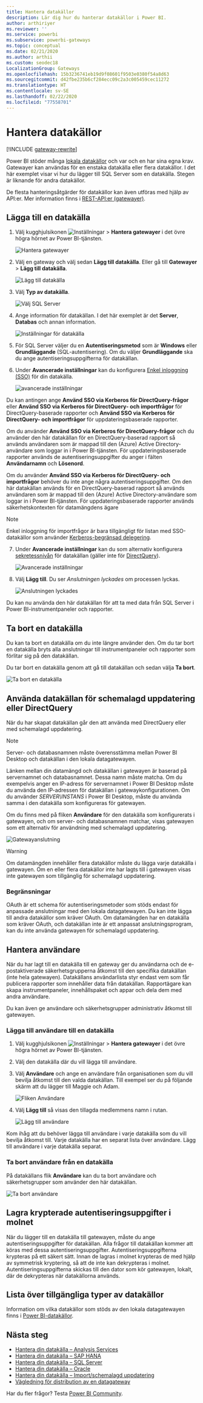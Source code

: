 ```yaml
---
title: Hantera datakällor
description: Lär dig hur du hanterar datakällor i Power BI.
author: arthiriyer
ms.reviewer: ''
ms.service: powerbi
ms.subservice: powerbi-gateways
ms.topic: conceptual
ms.date: 02/21/2020
ms.author: arthii
ms.custom: seodec18
LocalizationGroup: Gateways
ms.openlocfilehash: 15b3236741eb19d9f08601f9503e0380f54a8d63
ms.sourcegitcommit: d42fbe235b6cf284ecc09c2a3c005459cec11272
ms.translationtype: HT
ms.contentlocale: sv-SE
ms.lasthandoff: 02/22/2020
ms.locfileid: "77558701"
---
```

# <a name="manage-data-sources"></a>Hantera datakällor

[!INCLUDE [gateway-rewrite](includes/gateway-rewrite.md)]

Power BI stöder många [lokala datakällor](power-bi-data-sources.md) och var och en har sina egna krav. Gatewayer kan användas för en enstaka datakälla eller flera datakällor. I det här exemplet visar vi hur du lägger till SQL Server som en datakälla. Stegen är liknande för andra datakällor.

De flesta hanteringsåtgärder för datakällor kan även utföras med hjälp av API:er. Mer information finns i [REST-API:er (gatewayer)](/rest/api/power-bi/gateways).

## <a name="add-a-data-source"></a>Lägga till en datakälla

1. Välj kugghjulsikonen ![Inställningar](media/service-gateway-data-sources/icon-gear.png) > **Hantera gatewayer** i det övre högra hörnet av Power BI-tjänsten.

    ![Hantera gatewayer](media/service-gateway-data-sources/manage-gateways.png)

2. Välj en gateway och välj sedan **Lägg till datakälla**. Eller gå till **Gatewayer** > **Lägg till datakälla**.

    ![Lägg till datakälla](media/service-gateway-data-sources/add-data-source.png)

3. Välj **Typ av datakälla**.

    ![Välj SQL Server](media/service-gateway-data-sources/select-sql-server.png)

4. Ange information för datakällan. I det här exemplet är det **Server**, **Databas** och annan information. 

    ![Inställningar för datakälla](media/service-gateway-data-sources/data-source-settings.png)

5. För SQL Server väljer du en **Autentiseringsmetod** som är **Windows** eller **Grundläggande** (SQL-autentisering). Om du väljer **Grundläggande** ska du ange autentiseringsuppgifterna för datakällan.

6. Under **Avancerade inställningar** kan du konfigurera [Enkel inloggning (SSO)](service-gateway-sso-overview.md) för din datakälla. 

    ![avancerade inställningar](media/service-gateway-data-sources/advanced-settings-02.png)

Du kan antingen ange **Använd SSO via Kerberos för DirectQuery-frågor** eller **Använd SSO via Kerberos för DirectQuery- och importfrågor** för DirectQuery-baserade rapporter och **Använd SSO via Kerberos för DirectQuery- och importfrågor** för uppdateringsbaserade rapporter.

Om du använder **Använd SSO via Kerberos för DirectQuery-frågor** och du använder den här datakällan för en DirectQuery-baserad rapport så används användaren som är mappad till den (Azure) Active Directory-användare som loggar in i Power BI-tjänsten. För uppdateringsbaserade rapporter används de autentiseringsuppgifter du anger i fälten **Användarnamn** och **Lösenord**.

Om du använder **Använd SSO via Kerberos för DirectQuery- och importfrågor** behöver du inte ange några autentiseringsuppgifter. Om den här datakällan används för en DirectQuery-baserad rapport så används användaren som är mappad till den (Azure) Active Directory-användare som loggar in i Power BI-tjänsten.  För uppdateringsbaserade rapporter används säkerhetskontexten för datamängdens ägare

> [!NOTE]
>Enkel inloggning för importfrågor är bara tillgängligt för listan med SSO-datakällor som använder [Kerberos-begränsad delegering](service-gateway-sso-kerberos.md).

7. Under **Avancerade inställningar** kan du som alternativ konfigurera [sekretessnivån](https://support.office.com/article/Privacy-levels-Power-Query-CC3EDE4D-359E-4B28-BC72-9BEE7900B540) för datakällan (gäller inte för [DirectQuery](desktop-directquery-about.md)).

    ![Avancerade inställningar](media/service-gateway-data-sources/advanced-settings.png)

8. Välj **Lägg till**. Du ser *Anslutningen lyckades* om processen lyckas.

    ![Anslutningen lyckades](media/service-gateway-data-sources/connection-successful.png)

Du kan nu använda den här datakällan för att ta med data från SQL Server i Power BI-instrumentpaneler och rapporter.

## <a name="remove-a-data-source"></a>Ta bort en datakälla

Du kan ta bort en datakälla om du inte längre använder den. Om du tar bort en datakälla bryts alla anslutningar till instrumentpaneler och rapporter som förlitar sig på den datakällan.

Du tar bort en datakälla genom att gå till datakällan och sedan välja **Ta bort**.

![Ta bort en datakälla](media/service-gateway-data-sources/remove-data-source.png)

## <a name="use-the-data-source-for-scheduled-refresh-or-directquery"></a>Använda datakällan för schemalagd uppdatering eller DirectQuery

När du har skapat datakällan går den att använda med DirectQuery eller med schemalagd uppdatering.

> [!NOTE]
>Server- och databasnamnen måste överensstämma mellan Power BI Desktop och datakällan i den lokala datagatewayen.

Länken mellan din datamängd och datakällan i gatewayen är baserad på servernamnet och databasnamnet. Dessa namn måste matcha. Om du exempelvis anger en IP-adress för servernamnet i Power BI Desktop måste du använda den IP-adressen för datakällan i gatewaykonfigurationen. Om du använder *SERVER\INSTANS* i Power BI Desktop, måste du använda samma i den datakälla som konfigureras för gatewayen.

Om du finns med på fliken **Användare** för den datakälla som konfigurerats i gatewayen, och om server- och databasnamnen matchar, visas gatewayen som ett alternativ för användning med schemalagd uppdatering.

![Gatewayanslutning](media/service-gateway-data-sources/gateway-connection.png)

> [!WARNING]
> Om datamängden innehåller flera datakällor måste du lägga varje datakälla i gatewayen. Om en eller flera datakällor inte har lagts till i gatewayen visas inte gatewayen som tillgänglig för schemalagd uppdatering.

### <a name="limitations"></a>Begränsningar

OAuth är ett schema för autentiseringsmetoder som stöds endast för anpassade anslutningar med den lokala datagatewayen. Du kan inte lägga till andra datakällor som kräver OAuth. Om datamängden har en datakälla som kräver OAuth, och datakällan inte är ett anpassat anslutningsprogram, kan du inte använda gatewayen för schemalagd uppdatering.

## <a name="manage-users"></a>Hantera användare

När du har lagt till en datakälla till en gateway ger du användarna och de e-postaktiverade säkerhetsgrupperna åtkomst till den specifika datakällan (inte hela gatewayen). Datakällans användarlista styr endast vem som får publicera rapporter som innehåller data från datakällan. Rapportägare kan skapa instrumentpaneler, innehållspaket och appar och dela dem med andra användare.

Du kan även ge användare och säkerhetsgrupper administrativ åtkomst till gatewayen.

### <a name="add-users-to-a-data-source"></a>Lägga till användare till en datakälla

1. Välj kugghjulsikonen ![Inställningar](media/service-gateway-data-sources/icon-gear.png) > **Hantera gatewayer** i det övre högra hörnet av Power BI-tjänsten.

2. Välj den datakälla där du vill lägga till användare.

3. Välj **Användare** och ange en användare från organisationen som du vill bevilja åtkomst till den valda datakällan. Till exempel ser du på följande skärm att du lägger till Maggie och Adam.

    ![Fliken Användare](media/service-gateway-data-sources/users-tab.png)

4. Välj **Lägg till** så visas den tillagda medlemmens namn i rutan.

    ![Lägg till användare](media/service-gateway-data-sources/add-user.png)

Kom ihåg att du behöver lägga till användare i varje datakälla som du vill bevilja åtkomst till. Varje datakälla har en separat lista över användare. Lägg till användare i varje datakälla separat.

### <a name="remove-users-from-a-data-source"></a>Ta bort användare från en datakälla

På datakällans flik **Användare** kan du ta bort användare och säkerhetsgrupper som använder den här datakällan.

![Ta bort användare](media/service-gateway-data-sources/remove-user.png)

## <a name="store-encrypted-credentials-in-the-cloud"></a>Lagra krypterade autentiseringsuppgifter i molnet

När du lägger till en datakälla till gatewayen, måste du ange autentiseringsuppgifter för datakällan. Alla frågor till datakällan kommer att köras med dessa autentiseringsuppgifter. Autentiseringsuppgifterna krypteras på ett säkert sätt. Innan de lagras i molnet krypteras de med hjälp av symmetrisk kryptering, så att de inte kan dekrypteras i molnet. Autentiseringsuppgifterna skickas till den dator som kör gatewayen, lokalt, där de dekrypteras när datakällorna används.

## <a name="list-of-available-data-source-types"></a>Lista över tillgängliga typer av datakällor

Information om vilka datakällor som stöds av den lokala datagatewayen finns i [Power BI-datakällor](power-bi-data-sources.md).

## <a name="next-steps"></a>Nästa steg

* [Hantera din datakälla – Analysis Services](service-gateway-enterprise-manage-ssas.md)
* [Hantera din datakälla – SAP HANA](service-gateway-enterprise-manage-sap.md)
* [Hantera din datakälla – SQL Server](service-gateway-enterprise-manage-sql.md)
* [Hantera din datakälla – Oracle](service-gateway-onprem-manage-oracle.md)
* [Hantera din datakälla – Import/schemalagd uppdatering](service-gateway-enterprise-manage-scheduled-refresh.md)
* [Vägledning för distribution av en datagateway](service-gateway-deployment-guidance.md)

Har du fler frågor? Testa [Power BI Community](https://community.powerbi.com/).
